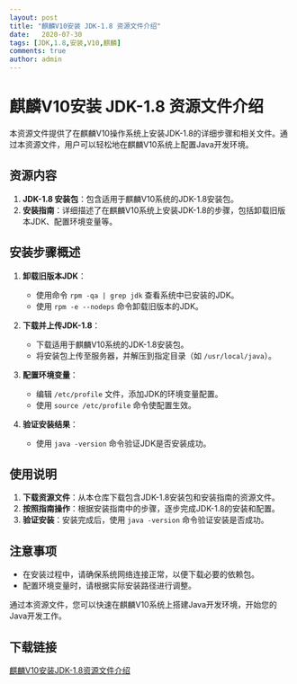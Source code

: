 ```yaml
---
layout: post
title: "麒麟V10安装 JDK-1.8 资源文件介绍"
date:   2020-07-30
tags: [JDK,1.8,安装,V10,麒麟]
comments: true
author: admin
---
```

# 麒麟V10安装 JDK-1.8 资源文件介绍

本资源文件提供了在麒麟V10操作系统上安装JDK-1.8的详细步骤和相关文件。通过本资源文件，用户可以轻松地在麒麟V10系统上配置Java开发环境。

## 资源内容

1. **JDK-1.8 安装包**：包含适用于麒麟V10系统的JDK-1.8安装包。
2. **安装指南**：详细描述了在麒麟V10系统上安装JDK-1.8的步骤，包括卸载旧版本JDK、配置环境变量等。

## 安装步骤概述

1. **卸载旧版本JDK**：
   - 使用命令 `rpm -qa | grep jdk` 查看系统中已安装的JDK。
   - 使用 `rpm -e --nodeps` 命令卸载旧版本的JDK。

2. **下载并上传JDK-1.8**：
   - 下载适用于麒麟V10系统的JDK-1.8安装包。
   - 将安装包上传至服务器，并解压到指定目录（如 `/usr/local/java`）。

3. **配置环境变量**：
   - 编辑 `/etc/profile` 文件，添加JDK的环境变量配置。
   - 使用 `source /etc/profile` 命令使配置生效。

4. **验证安装结果**：
   - 使用 `java -version` 命令验证JDK是否安装成功。

## 使用说明

1. **下载资源文件**：从本仓库下载包含JDK-1.8安装包和安装指南的资源文件。
2. **按照指南操作**：根据安装指南中的步骤，逐步完成JDK-1.8的安装和配置。
3. **验证安装**：安装完成后，使用 `java -version` 命令验证安装是否成功。

## 注意事项

- 在安装过程中，请确保系统网络连接正常，以便下载必要的依赖包。
- 配置环境变量时，请根据实际安装路径进行调整。

通过本资源文件，您可以快速在麒麟V10系统上搭建Java开发环境，开始您的Java开发工作。

## 下载链接

[麒麟V10安装JDK-1.8资源文件介绍](https://pan.quark.cn/s/898af90ad1ce)